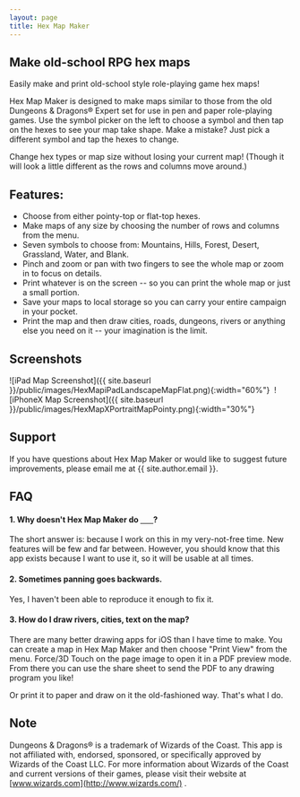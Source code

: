 ```yaml
---
layout: page
title: Hex Map Maker
---
```


## Make old-school RPG hex maps

Easily make and print old-school style role-playing game hex maps!

Hex Map Maker is designed to make maps similar to those from the old Dungeons & Dragons® Expert set for use in pen and paper role-playing games. Use the symbol picker on the left to choose a symbol and then tap on the hexes to see your map take shape. Make a mistake? Just pick a different symbol and tap the hexes to change.

Change hex types or map size without losing your current map! (Though it will look a little different as the rows and columns move around.)

## Features:
* Choose from either pointy-top or flat-top hexes.
* Make maps of any size by choosing the number of rows and columns from the menu.
* Seven symbols to choose from: Mountains, Hills, Forest, Desert, Grassland, Water, and Blank.
* Pinch and zoom or pan with two fingers to see the whole map or zoom in to focus on details.
* Print whatever is on the screen -- so you can print the whole map or just a small portion.
* Save your maps to local storage so you can carry your entire campaign in your pocket.
* Print the map and then draw cities, roads, dungeons, rivers or anything else you need on it -- your imagination is the limit.

## Screenshots
![iPad Map Screenshot]({{ site.baseurl }}/public/images/HexMapiPadLandscapeMapFlat.png){:width="60%"}&nbsp;&nbsp;![iPhoneX Map Screenshot]({{ site.baseurl }}/public/images/HexMapXPortraitMapPointy.png){:width="30%"}

## Support

If you have questions about Hex Map Maker or would like to suggest future improvements, please email me at {{
site.author.email }}.

## FAQ

#### 1. Why doesn't Hex Map Maker do <u>&nbsp;&nbsp;&nbsp;&nbsp;&nbsp;&nbsp;&nbsp;</u>?

The short answer is: because I work on this in my very-not-free time. New features will be few and far between.
However, you should know that this app exists because I want to use it, so it will be usable at all times.

#### 2. Sometimes panning goes backwards.

Yes, I haven't been able to reproduce it enough to fix it.

#### 3. How do I draw rivers, cities, text on the map?

There are many better drawing apps for iOS than I have time to make. You can create a map in Hex Map Maker and then
choose "Print View" from the menu. Force/3D Touch on the page image to open it in a PDF preview mode. From there
you can use the share sheet to send the PDF to any drawing program you like!

Or print it to paper and draw on it the old-fashioned way. That's what I do.

## Note

Dungeons & Dragons® is a trademark of Wizards of the Coast. This app is not affiliated with, endorsed, sponsored, or specifically approved by Wizards of the Coast LLC. For more information about Wizards of the Coast and current versions of their games, please visit their website at [www.wizards.com](http://www.wizards.com/) .

